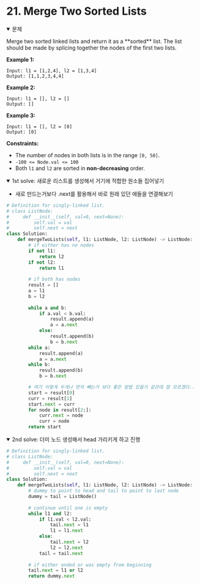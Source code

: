 # 21. Merge Two Sorted Lists

<details open>
<summary>문제</summary>
<p>
Merge two sorted linked lists and return it as a **sorted** list. The list should be made by splicing together the nodes of the first two lists.

**Example 1:**

```
Input: l1 = [1,2,4], l2 = [1,3,4]
Output: [1,1,2,3,4,4]
```

**Example 2:**

```
Input: l1 = [], l2 = []
Output: []
```

**Example 3:**

```
Input: l1 = [], l2 = [0]
Output: [0]
```

**Constraints:**
- The number of nodes in both lists is in the range `[0, 50]`.
- `-100 <= Node.val <= 100`
- Both `l1` and `l2` are sorted in **non-decreasing** order.
</p>
</details>



<details open>
<summary>1st solve: 새로운 리스트를 생성해서 거기에 적합한 원소들 집어넣기</summary>

- 새로 만드는거보다 .next를 활용해서 바로 원래 있던 애들을 연결해보기

```python
# Definition for singly-linked list.
# class ListNode:
#     def __init__(self, val=0, next=None):
#         self.val = val
#         self.next = next
class Solution:
    def mergeTwoLists(self, l1: ListNode, l2: ListNode) -> ListNode:
        # if either has no nodes
        if not l1:
            return l2
        if not l2:
            return l1
        
        # if both has nodes
        result = []
        a = l1
        b = l2
        
        while a and b:
            if a.val < b.val:
                result.append(a)
                a = a.next
            else:
                result.append(b)
                b = b.next
        while a:
            result.append(a)
            a = a.next
        while b:
            result.append(b)
            b = b.next

        # 여기 이렇게 두개나 먼저 빼는거 보다 좋은 방법 있을거 같은데 잘 모르겠다..
        start = result[0]
        curr = result[1]
        start.next = curr
        for node in result[2:]:
            curr.next = node
            curr = node
        return start
```
</details/>

<details open>
<summary>2nd solve: 더미 노드 생성해서 head 가리키게 하고 진행</summary>

```python
# Definition for singly-linked list.
# class ListNode:
#     def __init__(self, val=0, next=None):
#         self.val = val
#         self.next = next
class Solution:
    def mergeTwoLists(self, l1: ListNode, l2: ListNode) -> ListNode:
        # dummy to point to head and tail to point to last node
        dummy = tail = ListNode()
        
        # continue until one is empty
        while l1 and l2:
            if l1.val < l2.val:
                tail.next = l1
                l1 = l1.next
            else:
                tail.next = l2
                l2 = l2.next
            tail = tail.next
            
        # if either ended or was empty from beginning 
        tail.next = l1 or l2
        return dummy.next  
```
</details/>
